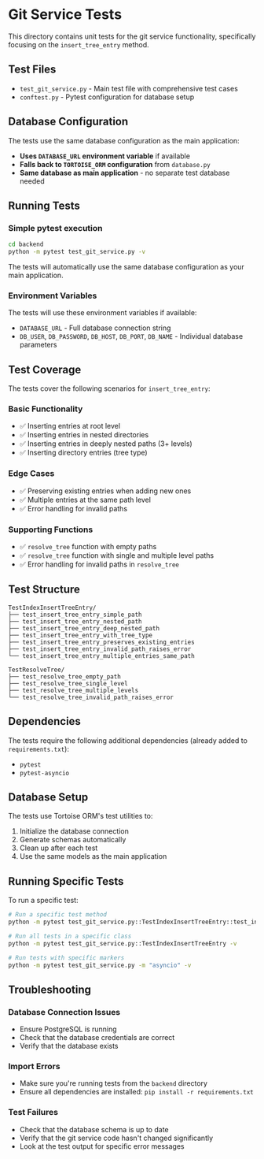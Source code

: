 # Git Service Tests

This directory contains unit tests for the git service functionality, specifically focusing on the `insert_tree_entry` method.

## Test Files

- `test_git_service.py` - Main test file with comprehensive test cases
- `conftest.py` - Pytest configuration for database setup

## Database Configuration

The tests use the same database configuration as the main application:

- **Uses `DATABASE_URL` environment variable** if available
- **Falls back to `TORTOISE_ORM` configuration** from `database.py`
- **Same database as main application** - no separate test database needed

## Running Tests

### Simple pytest execution

```bash
cd backend
python -m pytest test_git_service.py -v
```

The tests will automatically use the same database configuration as your main application.

### Environment Variables

The tests will use these environment variables if available:
- `DATABASE_URL` - Full database connection string
- `DB_USER`, `DB_PASSWORD`, `DB_HOST`, `DB_PORT`, `DB_NAME` - Individual database parameters

## Test Coverage

The tests cover the following scenarios for `insert_tree_entry`:

### Basic Functionality
- ✅ Inserting entries at root level
- ✅ Inserting entries in nested directories
- ✅ Inserting entries in deeply nested paths (3+ levels)
- ✅ Inserting directory entries (tree type)

### Edge Cases
- ✅ Preserving existing entries when adding new ones
- ✅ Multiple entries at the same path level
- ✅ Error handling for invalid paths

### Supporting Functions
- ✅ `resolve_tree` function with empty paths
- ✅ `resolve_tree` function with single and multiple level paths
- ✅ Error handling for invalid paths in `resolve_tree`

## Test Structure

```
TestIndexInsertTreeEntry/
├── test_insert_tree_entry_simple_path
├── test_insert_tree_entry_nested_path
├── test_insert_tree_entry_deep_nested_path
├── test_insert_tree_entry_with_tree_type
├── test_insert_tree_entry_preserves_existing_entries
├── test_insert_tree_entry_invalid_path_raises_error
└── test_insert_tree_entry_multiple_entries_same_path

TestResolveTree/
├── test_resolve_tree_empty_path
├── test_resolve_tree_single_level
├── test_resolve_tree_multiple_levels
└── test_resolve_tree_invalid_path_raises_error
```

## Dependencies

The tests require the following additional dependencies (already added to `requirements.txt`):
- `pytest`
- `pytest-asyncio`

## Database Setup

The tests use Tortoise ORM's test utilities to:
1. Initialize the database connection
2. Generate schemas automatically
3. Clean up after each test
4. Use the same models as the main application

## Running Specific Tests

To run a specific test:

```bash
# Run a specific test method
python -m pytest test_git_service.py::TestIndexInsertTreeEntry::test_insert_tree_entry_simple_path -v

# Run all tests in a specific class
python -m pytest test_git_service.py::TestIndexInsertTreeEntry -v

# Run tests with specific markers
python -m pytest test_git_service.py -m "asyncio" -v
```

## Troubleshooting

### Database Connection Issues
- Ensure PostgreSQL is running
- Check that the database credentials are correct
- Verify that the database exists

### Import Errors
- Make sure you're running tests from the `backend` directory
- Ensure all dependencies are installed: `pip install -r requirements.txt`

### Test Failures
- Check that the database schema is up to date
- Verify that the git service code hasn't changed significantly
- Look at the test output for specific error messages 